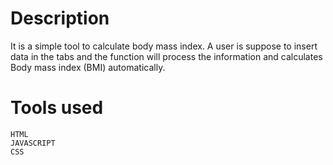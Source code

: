 # Description
It is a simple tool to calculate body mass index. 
A user is suppose to insert data in the tabs and the function will process the information and calculates Body mass index (BMI) automatically.



# Tools used
    HTML
    JAVASCRIPT
    CSS
    
